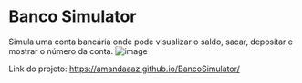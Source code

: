 # Banco Simulator
Simula uma conta bancária onde pode visualizar o saldo, sacar, depositar e mostrar o número da conta. 
![image](https://github.com/Amandaaaz/BancoSimulator/assets/95643803/2440ab7d-5d66-4637-8a8c-85eb5c0ca224)

Link do projeto:
https://amandaaaz.github.io/BancoSimulator/
